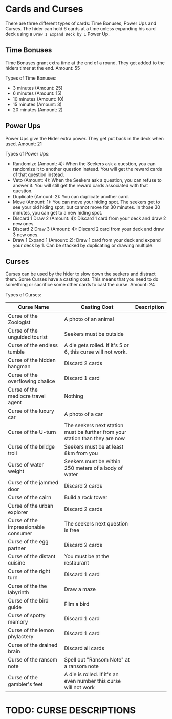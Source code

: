 # Cards and Curses

There are three different types of cards: Time Bonuses, Power Ups and Curses.
The hider can hold 6 cards at a time unless expanding his card deck using a `Draw 1 Expand Deck by 1` Power Up.



## Time Bonuses
Time Bonuses grant extra time at the end of a round. They get added to the hiders timer at the end.
Amount: 55

Types of Time Bonuses:
* 3 minutes (Amount: 25)
* 6 minutes (Amount: 15)
* 10 minutes (Amount: 10)
* 15 minutes (Amount: 3)
* 20 minutes (Amount: 2)



## Power Ups
Power Ups give the Hider extra power. They get put back in the deck when used.
Amount: 21

Types of Power Ups:
* Randomize (Amount: 4): When the Seekers ask a question, you can randomize it to another question instead. You will get the reward cards of that question instead.
* Veto (Amount: 4): When the Seekers ask a question, you can refuse to answer it. You will still get the reward cards associated with that question.
* Duplicate (Amount: 2): You can duplicate another card.
* Move (Amount: 1): You can move your hiding spot. The seekers get to see your old hiding spot, but cannot move for 30 minutes. In those 30 minutes, you can get to a new hiding spot.
* Discard 1 Draw 2 (Amount: 4): Discard 1 card from your deck and draw 2 new ones.
* Discard 2 Draw 3 (Amount: 4): Discard 2 card from your deck and draw 3 new ones.
* Draw 1 Expand 1 (Amount: 2): Draw 1 card from your deck and expand your deck by 1. Can be stacked by duplicating or drawing multiple.



## Curses
Curses can be used by the hider to slow down the seekers and distract them. Some Curses have a casting cost. This means that you need to do something or sacrifice some other cards to cast the curse.
Amount: 24

Types of Curses: 

| Curse Name                           | Casting Cost                                                                 | Description |
| ------------------------------------ | ---------------------------------------------------------------------------- | ----------- |
| Curse of the Zoologist               | A photo of an animal                                                         |             |
| Curse of the unguided tourist        | Seekers must be outside                                                      |             |
| Curse of the endless tumble          | A die gets rolled. If it's 5 or 6, this curse will not work.                 |             |
| Curse of the hidden hangman          | Discard 2 cards                                                              |             |
| Curse of the overflowing chalice     | Discard 1 card                                                               |             |
| Curse of the mediocre travel agent   | Nothing                                                                      |             |
| Curse of the luxury car              | A photo of a car                                                             |             |
| Curse of the U-turn                  | The seekers next station must be further from your station than they are now |             |
| Curse of the bridge troll            | Seekers must be at least 8km from you                                        |             |
| Curse of water weight                | Seekers must be within 250 meters of a body of water                         |             |
| Curse of the jammed door             | Discard 2 cards                                                              |             |
| Curse of the cairn                   | Build a rock tower                                                           |             |
| Curse of the urban explorer          | Discard 2 cards                                                              |             |
| Curse of the impressionable consumer | The seekers next question is free                                            |             |
| Curse of the egg partner             | Discard 2 cards                                                              |             |
| Curse of the distant cuisine         | You must be at the restaurant                                                |             |
| Curse of the right turn              | Discard 1 card                                                               |             |
| Curse of the the labyrinth           | Draw a maze                                                                  |             |
| Curse of the bird guide              | Film a bird                                                                  |             |
| Curse of spotty memory               | Discard 1 card                                                               |             |
| Curse of the lemon phylactery        | Discard 1 card                                                               |             |
| Curse of the drained brain           | Discard all cards                                                            |             |
| Curse of the ransom note             | Spell out "Ransom Note" at a ransom note                                     |             |
| Curse of the gambler's feet          | A die is rolled. If it's an even number this curse will not work             |             |

# TODO: CURSE DESCRIPTIONS